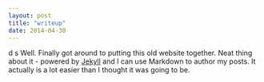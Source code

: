 ```yaml
---
layout: post
title: "writeup"
date: 2014-04-30
---
```

d s 
Well. Finally got around to putting this old website together. Neat thing about it - powered by [Jekyll](http://jekyllrb.com) and I can use Markdown to author my posts. It actually is a lot easier than I thought it was going to be.
